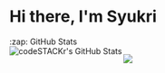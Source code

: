 # Hi there, I'm Syukri 

  <summary>:zap: GitHub Stats</summary>

  <img align="left" alt="codeSTACKr's GitHub Stats" src="https://github-readme-stats.vercel.app/api?username=Syukansha&show_icons=true&hide_border=false&title_color=ff652f&icon_color=FFE400&bg_color=09131B&text_color=ffffff&border_color=0c1a25" />
  
<a href="#"><img align="center" src="https://github-readme-stats.vercel.app/api/top-langs/?username=Syukansha&layout=compact&theme=omni&hide_border=true" /></a>
